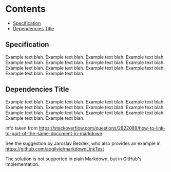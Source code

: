 # Contents

- [Specification](#specification)
- [Dependencies Title](#dependencies-title)

## Specification

Example text blah. Example text blah. Example text blah. Example text blah.
Example text blah. Example text blah. Example text blah. Example text blah.
Example text blah. Example text blah. Example text blah. Example text blah.
Example text blah. Example text blah.

## Dependencies Title

Example text blah. Example text blah. Example text blah. Example text blah.
Example text blah. Example text blah. Example text blah. Example text blah.
Example text blah. Example text blah. Example text blah. Example text blah.
Example text blah. Example text blah.

Info taken from <https://stackoverflow.com/questions/2822089/how-to-link-to-part-of-the-same-document-in-markdown>

See the suggestion by Jaroslav Bezdek, who also provides an example in <https://github.com/aogilvie/markdownLinkTest>

The solution is not supported in plain Markdown, but in GitHub's implementation.
